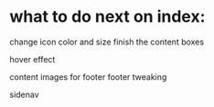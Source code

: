 # what to do next on index:

change icon color and size
finish the content boxes

hover effect

content
images for footer
footer tweaking

sidenav
